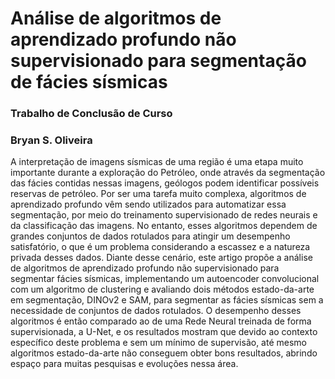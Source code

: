 # Análise de algoritmos de aprendizado profundo não supervisionado para segmentação de fácies sísmicas 
### Trabalho de Conclusão de Curso
### Bryan S. Oliveira

A interpretação de imagens sísmicas de uma região é uma etapa muito importante durante a exploração do Petróleo, onde através da segmentação das fácies contidas nessas imagens, geólogos podem identificar possíveis reservas de petróleo. Por ser uma tarefa muito complexa, algoritmos de aprendizado profundo vêm sendo utilizados para automatizar essa segmentação, por meio do treinamento supervisionado de redes neurais e da classificação das imagens. No entanto, esses algoritmos dependem de grandes conjuntos de dados rotulados para atingir um desempenho satisfatório, o que é um problema considerando a escassez e a natureza privada desses dados. Diante desse cenário, este artigo propõe a análise de algoritmos de aprendizado profundo não supervisionado para segmentar fácies sísmicas, implementando um autoencoder convolucional com um algoritmo de clustering e avaliando dois métodos estado-da-arte em segmentação, DINOv2 e SAM, para segmentar as fácies sísmicas sem a necessidade de conjuntos de dados rotulados. O desempenho desses algoritmos é então comparado ao de uma Rede Neural treinada de forma supervisionada, a U-Net, e os resultados mostram que devido ao contexto específico deste problema e sem um mínimo de supervisão, até mesmo algoritmos estado-da-arte não conseguem obter bons resultados, abrindo espaço para muitas pesquisas e evoluções nessa área.

